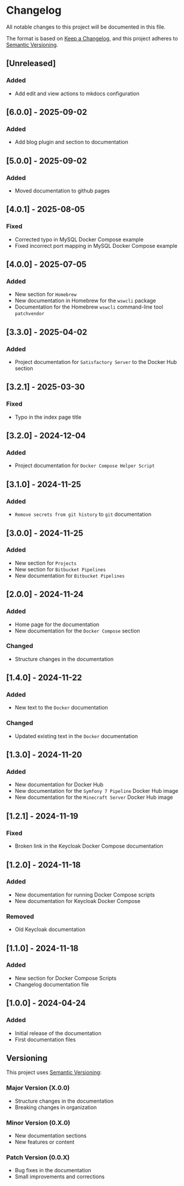 # Changelog

All notable changes to this project will be documented in this file.

The format is based on [Keep a Changelog](https://keepachangelog.com/en/1.1.0/),
and this project adheres to [Semantic Versioning](https://semver.org/spec/v2.0.0.html).

## [Unreleased]

### Added
- Add edit and view actions to mkdocs configuration

## [6.0.0] - 2025-09-02

### Added
- Add blog plugin and section to documentation

## [5.0.0] - 2025-09-02

### Added
- Moved documentation to github pages

## [4.0.1] - 2025-08-05

### Fixed
- Corrected typo in MySQL Docker Compose example  
- Fixed incorrect port mapping in MySQL Docker Compose example

## [4.0.0] - 2025-07-05

### Added
- New section for `Homebrew`
- New documentation in Homebrew for the `wswcli` package
- Documentation for the Homebrew `wswcli` command-line tool `patchvendor`

## [3.3.0] - 2025-04-02

### Added
- Project documentation for `Satisfactory Server` to the Docker Hub section

## [3.2.1] - 2025-03-30

### Fixed
- Typo in the index page title

## [3.2.0] - 2024-12-04

### Added
- Project documentation for `Docker Compose Helper Script`

## [3.1.0] - 2024-11-25

### Added
- `Remove secrets from git history` to `git` documentation

## [3.0.0] - 2024-11-25

### Added
- New section for `Projects`
- New section for `Bitbucket Pipelines`
- New documentation for `Bitbucket Pipelines`

## [2.0.0] - 2024-11-24

### Added
- Home page for the documentation
- New documentation for the `Docker Compose` section

### Changed
- Structure changes in the documentation

## [1.4.0] - 2024-11-22

### Added
- New text to the `Docker` documentation

### Changed
- Updated existing text in the `Docker` documentation

## [1.3.0] - 2024-11-20

### Added
- New documentation for Docker Hub
- New documentation for the `Symfony 7 Pipeline` Docker Hub image
- New documentation for the `Minecraft Server` Docker Hub image

## [1.2.1] - 2024-11-19

### Fixed
- Broken link in the Keycloak Docker Compose documentation

## [1.2.0] - 2024-11-18

### Added
- New documentation for running Docker Compose scripts
- New documentation for Keycloak Docker Compose

### Removed
- Old Keycloak documentation

## [1.1.0] - 2024-11-18

### Added
- New section for Docker Compose Scripts
- Changelog documentation file

## [1.0.0] - 2024-04-24

### Added
- Initial release of the documentation
- First documentation files

## Versioning

This project uses [Semantic Versioning](https://semver.org/spec/v2.0.0.html):

### Major Version (X.0.0)
- Structure changes in the documentation
- Breaking changes in organization

### Minor Version (0.X.0)
- New documentation sections
- New features or content

### Patch Version (0.0.X)
- Bug fixes in the documentation
- Small improvements and corrections